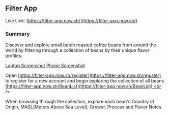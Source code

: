 ## Filter App

Live Link: [https://filter-app.now.sh/](https://filter-app.now.sh/)

### Summary

Discover and explore small batch roasted coffee beans from around the world by filtering through a collection of beans by their unique flavor profiles.<br />

[Laptop Screenshot](README-asset/laptop_screenshot.png)
[Phone Screenshot](README-asset/phone_screenshot.png)

Open [https://filter-app.now.sh/register](https://filter-app.now.sh/register) to register for a new account and begin exploring the collection of all beans [https://filter-app.now.sh/BeanList](https://filter-app.now.sh/BeanList).<br />



When browsing through the collection, explore each bean's Country of Origin, MASL(Meters Above Sea Level), Grower, Process and Flavor Notes.

